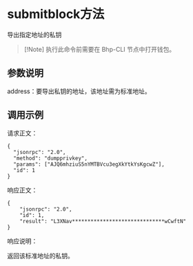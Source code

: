 # submitblock方法

导出指定地址的私钥

>  [!Note] 执行此命令前需要在 Bhp-CLI 节点中打开钱包。

## 参数说明

address：要导出私钥的地址，该地址需为标准地址。

## 调用示例

请求正文：

```
{
  "jsonrpc": "2.0",
  "method": "dumpprivkey",
  "params": ["AJQ6mhziuS5nYMTBVcu3egXkYtkYsKgcwZ"],
  "id": 1
}
```

响应正文：

```
{
    "jsonrpc": "2.0",
    "id": 1,
    "result": "L3XNav******************************wCwftN"
}
```

响应说明：

返回该标准地址的私钥。